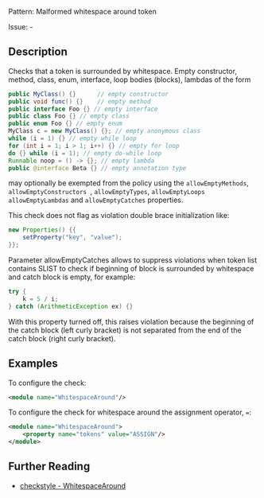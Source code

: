 Pattern: Malformed whitespace around token

Issue: -

## Description

Checks that a token is surrounded by whitespace. Empty constructor, method, class, enum, interface, loop bodies (blocks), lambdas of the form 


```java
public MyClass() {}      // empty constructor
public void func() {}    // empty method
public interface Foo {} // empty interface
public class Foo {} // empty class
public enum Foo {} // empty enum
MyClass c = new MyClass() {}; // empty anonymous class
while (i = 1) {} // empty while loop
for (int i = 1; i > 1; i++) {} // empty for loop
do {} while (i = 1); // empty do-while loop
Runnable noop = () -> {}; // empty lambda
public @interface Beta {} // empty annotation type
```
        

may optionally be exempted from the policy using the `allowEmptyMethods`, `allowEmptyConstructors `, `allowEmptyTypes`, `allowEmptyLoops` `allowEmptyLambdas` and `allowEmptyCatches` properties. 

This check does not flag as violation double brace initialization like:


```java
new Properties() {{
    setProperty("key", "value");
}};
```
        

Parameter allowEmptyCatches allows to suppress violations when token list contains SLIST to check if beginning of block is surrounded by whitespace and catch block is empty, for example:


```java
try {
    k = 5 / i;
} catch (ArithmeticException ex) {}
```
        

With this property turned off, this raises violation because the beginning of the catch block (left curly bracket) is not separated from the end of the catch block (right curly bracket). 

## Examples

To configure the check: 


```xml
<module name="WhitespaceAround"/>
```
        

To configure the check for whitespace around the assignment operator, `=`: 


```xml
<module name="WhitespaceAround">
    <property name="tokens" value="ASSIGN"/>
</module>
```

## Further Reading

* [checkstyle - WhitespaceAround](http://checkstyle.sourceforge.net/config_whitespace.html#WhitespaceAround)
